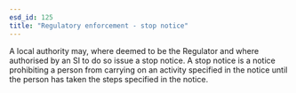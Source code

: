 ```yaml
---
esd_id: 125
title: "Regulatory enforcement - stop notice"
---
```


A local authority may, where deemed to be the Regulator and where authorised by an SI to do so issue a stop notice.  A stop notice is a notice prohibiting a person from carrying on an activity specified in the notice until the person has taken the steps specified in the notice.

